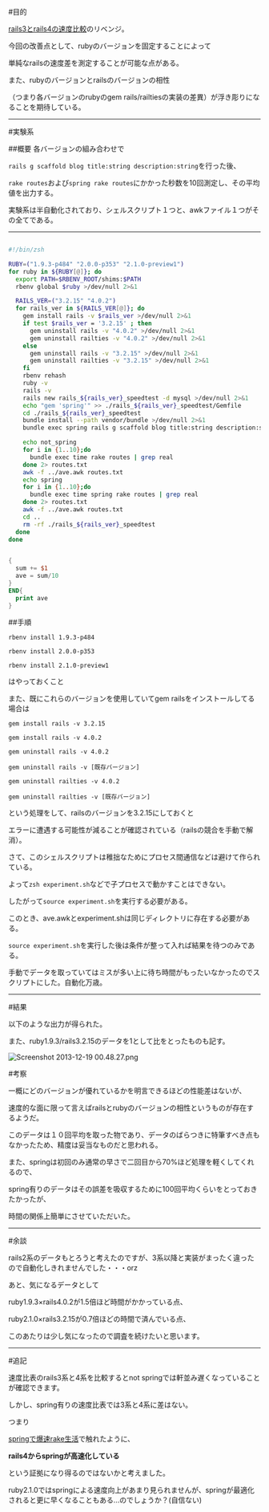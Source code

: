 #目的

[rails3とrails4の速度比較](http://qiita.com/sgtn/items/65815b0e0ae55482cede)のリベンジ。

今回の改善点として、rubyのバージョンを固定することによって

単純なrailsの速度差を測定することが可能な点がある。

また、rubyのバージョンとrailsのバージョンの相性

（つまり各バージョンのrubyのgem rails/railtiesの実装の差異）が浮き彫りになることを期待している。


---


#実験系

##概要
各バージョンの組み合わせで

`rails g scaffold blog title:string description:string`を行った後、

`rake routes`および`spring rake routes`にかかった秒数を10回測定し、その平均値を出力する。

実験系は半自動化されており、シェルスクリプト１つと、awkファイル１つがその全てである。

---

```zsh:experiment.sh

#!/bin/zsh

RUBY=("1.9.3-p484" "2.0.0-p353" "2.1.0-preview1") 
for ruby in ${RUBY[@]}; do
  export PATH=$RBENV_ROOT/shims:$PATH
  rbenv global $ruby >/dev/null 2>&1

  RAILS_VER=("3.2.15" "4.0.2") 
  for rails_ver in ${RAILS_VER[@]}; do
    gem install rails -v $rails_ver >/dev/null 2>&1
    if test $rails_ver = '3.2.15' ; then
      gem uninstall rails -v "4.0.2" >/dev/null 2>&1
      gem uninstall railties -v "4.0.2" >/dev/null 2>&1
    else
      gem uninstall rails -v "3.2.15" >/dev/null 2>&1
      gem uninstall railties -v "3.2.15" >/dev/null 2>&1
    fi
    rbenv rehash
    ruby -v
    rails -v
    rails new rails_${rails_ver}_speedtest -d mysql >/dev/null 2>&1
    echo "gem 'spring'" >> ./rails_${rails_ver}_speedtest/Gemfile
    cd ./rails_${rails_ver}_speedtest
    bundle install --path vendor/bundle >/dev/null 2>&1
    bundle exec spring rails g scaffold blog title:string description:string >/dev/null 2>&1

    echo not_spring
    for i in {1..10};do
      bundle exec time rake routes | grep real
    done 2> routes.txt
    awk -f ../ave.awk routes.txt
    echo spring
    for i in {1..10};do
      bundle exec time spring rake routes | grep real
    done 2> routes.txt
    awk -f ../ave.awk routes.txt
    cd ..
    rm -rf ./rails_${rails_ver}_speedtest
  done
done

```

```awk:ave.awk

{
  sum += $1
  ave = sum/10
}
END{
  print ave
}

```

##手順

`rbenv install 1.9.3-p484`

`rbenv install 2.0.0-p353`

`rbenv install 2.1.0-preview1`

はやっておくこと

また、既にこれらのバージョンを使用していてgem railsをインストールしてる場合は

`gem install rails -v 3.2.15`

`gem install rails -v 4.0.2`

`gem uninstall rails -v 4.0.2`

`gem uninstall rails -v [既存バージョン]`

`gem uninstall railties -v 4.0.2`

`gem uninstall railties -v [既存バージョン]`

という処理をして、railsのバージョンを3.2.15にしておくと

エラーに遭遇する可能性が減ることが確認されている（railsの競合を手動で解消）。

さて、このシェルスクリプトは稚拙なためにプロセス間通信などは避けて作られている。

よって`zsh experiment.sh`などで子プロセスで動かすことはできない。

したがって`source experiment.sh`を実行する必要がある。

このとき、ave.awkとexperiment.shは同じディレクトリに存在する必要がある。

`source experiment.sh`を実行した後は条件が整って入れば結果を待つのみである。

手動でデータを取っていてはミスが多い上に待ち時間がもったいなかったのでスクリプトにした。自動化万歳。

---

#結果

以下のような出力が得られた。

また、ruby1.9.3/rails3.2.15のデータを1として比をとったものも記す。

![Screenshot 2013-12-19 00.48.27.png](https://qiita-image-store.s3.amazonaws.com/0/26475/287508db-59fb-dad7-384f-2320a38ebf73.png)


#考察

一概にどのバージョンが優れているかを明言できるほどの性能差はないが、

速度的な面に限って言えばrailsとrubyのバージョンの相性というものが存在するようだ。

このデータは１０回平均を取った物であり、データのばらつきに特筆すべき点もなかったため、精度は妥当なものだと思われる。

また、springは初回のみ通常の早さで二回目から70%ほど処理を軽くしてくれるので、

spring有りのデータはその誤差を吸収するために100回平均くらいをとっておきたかったが、

時間の関係上簡単にさせていただいた。

---

#余談

rails2系のデータもとろうと考えたのですが、3系以降と実装がまったく違ったので自動化しきれませんでした・・・orz

あと、気になるデータとして

ruby1.9.3×rails4.0.2が1.5倍ほど時間がかかっている点、

ruby2.1.0×rails3.2.15が0.7倍ほどの時間で済んでいる点、

このあたりは少し気になったので調査を続けたいと思います。

---

#追記

速度比表のrails3系と4系を比較するとnot springでは軒並み遅くなっていることが確認できます。

しかし、spring有りの速度比表では3系と4系に差はない。

つまり

[springで爆速rake生活](http://qiita.com/sgtn/items/a0f1ac313f0fad959299)で触れたように、

**rails4からspringが高速化している**

という証拠になり得るのではないかと考えました。

ruby2.1.0ではspringによる速度向上があまり見られませんが、springが最適化されると更に早くなることもある…のでしょうか？(自信ない)

